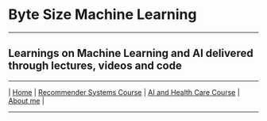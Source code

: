 
# Byte Size Machine Learning 

***
 
## Learnings on Machine Learning and AI delivered through lectures, videos and code 

***


| [Home](index.md)  | [Recommender Systems Course](../recsys/index.md)  | [AI and Health Care Course](../aihealthcare/index.md)      | [About me](karthik.md) |


***


